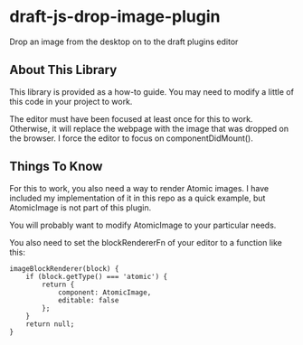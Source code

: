 # draft-js-drop-image-plugin
Drop an image from the desktop on to the draft plugins editor

## About This Library
This library is provided as a how-to guide. You may need to modify a little of this code in your project to work.

The editor must have been focused at least once for this to work. Otherwise, it will replace the webpage with the image that was dropped on the browser. I force the editor to focus on componentDidMount().

## Things To Know
For this to work, you also need a way to render Atomic images. I have included my implementation of it in this repo as a quick example, but AtomicImage is not part of this plugin.

You will probably want to modify AtomicImage to your particular needs.

You also need to set the blockRendererFn of your editor to a function like this:

```
imageBlockRenderer(block) {
    if (block.getType() === 'atomic') {
        return {
            component: AtomicImage,
            editable: false
        };
    }
    return null;
}
```

